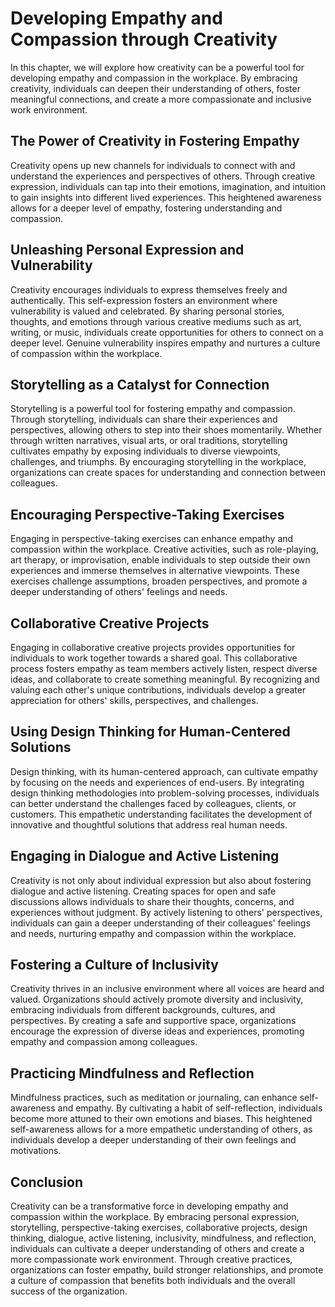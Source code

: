 Developing Empathy and Compassion through Creativity
=============================================================

In this chapter, we will explore how creativity can be a powerful tool for developing empathy and compassion in the workplace. By embracing creativity, individuals can deepen their understanding of others, foster meaningful connections, and create a more compassionate and inclusive work environment.

The Power of Creativity in Fostering Empathy
--------------------------------------------

Creativity opens up new channels for individuals to connect with and understand the experiences and perspectives of others. Through creative expression, individuals can tap into their emotions, imagination, and intuition to gain insights into different lived experiences. This heightened awareness allows for a deeper level of empathy, fostering understanding and compassion.

Unleashing Personal Expression and Vulnerability
------------------------------------------------

Creativity encourages individuals to express themselves freely and authentically. This self-expression fosters an environment where vulnerability is valued and celebrated. By sharing personal stories, thoughts, and emotions through various creative mediums such as art, writing, or music, individuals create opportunities for others to connect on a deeper level. Genuine vulnerability inspires empathy and nurtures a culture of compassion within the workplace.

Storytelling as a Catalyst for Connection
-----------------------------------------

Storytelling is a powerful tool for fostering empathy and compassion. Through storytelling, individuals can share their experiences and perspectives, allowing others to step into their shoes momentarily. Whether through written narratives, visual arts, or oral traditions, storytelling cultivates empathy by exposing individuals to diverse viewpoints, challenges, and triumphs. By encouraging storytelling in the workplace, organizations can create spaces for understanding and connection between colleagues.

Encouraging Perspective-Taking Exercises
----------------------------------------

Engaging in perspective-taking exercises can enhance empathy and compassion within the workplace. Creative activities, such as role-playing, art therapy, or improvisation, enable individuals to step outside their own experiences and immerse themselves in alternative viewpoints. These exercises challenge assumptions, broaden perspectives, and promote a deeper understanding of others' feelings and needs.

Collaborative Creative Projects
-------------------------------

Engaging in collaborative creative projects provides opportunities for individuals to work together towards a shared goal. This collaborative process fosters empathy as team members actively listen, respect diverse ideas, and collaborate to create something meaningful. By recognizing and valuing each other's unique contributions, individuals develop a greater appreciation for others' skills, perspectives, and challenges.

Using Design Thinking for Human-Centered Solutions
--------------------------------------------------

Design thinking, with its human-centered approach, can cultivate empathy by focusing on the needs and experiences of end-users. By integrating design thinking methodologies into problem-solving processes, individuals can better understand the challenges faced by colleagues, clients, or customers. This empathetic understanding facilitates the development of innovative and thoughtful solutions that address real human needs.

Engaging in Dialogue and Active Listening
-----------------------------------------

Creativity is not only about individual expression but also about fostering dialogue and active listening. Creating spaces for open and safe discussions allows individuals to share their thoughts, concerns, and experiences without judgment. By actively listening to others' perspectives, individuals can gain a deeper understanding of their colleagues' feelings and needs, nurturing empathy and compassion within the workplace.

Fostering a Culture of Inclusivity
----------------------------------

Creativity thrives in an inclusive environment where all voices are heard and valued. Organizations should actively promote diversity and inclusivity, embracing individuals from different backgrounds, cultures, and perspectives. By creating a safe and supportive space, organizations encourage the expression of diverse ideas and experiences, promoting empathy and compassion among colleagues.

Practicing Mindfulness and Reflection
-------------------------------------

Mindfulness practices, such as meditation or journaling, can enhance self-awareness and empathy. By cultivating a habit of self-reflection, individuals become more attuned to their own emotions and biases. This heightened self-awareness allows for a more empathetic understanding of others, as individuals develop a deeper understanding of their own feelings and motivations.

Conclusion
----------

Creativity can be a transformative force in developing empathy and compassion within the workplace. By embracing personal expression, storytelling, perspective-taking exercises, collaborative projects, design thinking, dialogue, active listening, inclusivity, mindfulness, and reflection, individuals can cultivate a deeper understanding of others and create a more compassionate work environment. Through creative practices, organizations can foster empathy, build stronger relationships, and promote a culture of compassion that benefits both individuals and the overall success of the organization.
